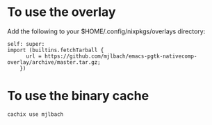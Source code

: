 # To use the overlay

Add the following to your $HOME/.config/nixpkgs/overlays directory:

```
self: super:
import (builtins.fetchTarball {
      url = https://github.com/mjlbach/emacs-pgtk-nativecomp-overlay/archive/master.tar.gz;
    })
```

# To use the binary cache
```
cachix use mjlbach
```
